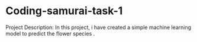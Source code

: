 # Coding-samurai-task-1
Project Description: In this project, i have created a simple machine learning model to predict the flower species .
